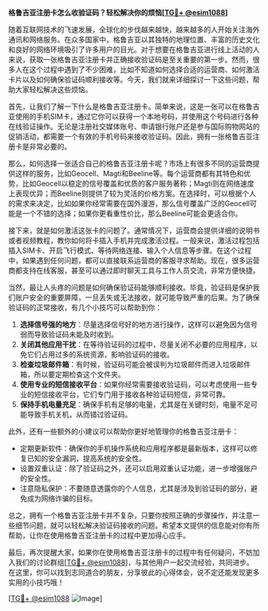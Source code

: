**格鲁吉亚注册卡怎么收验证码？轻松解决你的烦恼[[TG💪+ @esim1088](https://t.me/s/esim1088)]**

随着互联网技术的飞速发展，全球化的步伐越来越快，越来越多的人开始关注海外通讯和网络服务。在众多国家中，格鲁吉亚以其独特的地理位置、丰富的历史文化和良好的网络环境吸引了许多用户的目光。对于想要在格鲁吉亚进行线上活动的人来说，获取一张格鲁吉亚注册卡并正确接收验证码是至关重要的第一步。然而，很多人在这个过程中遇到了不少困难，比如不知道如何选择合适的运营商、如何激活卡片以及如何确保验证码顺利接收等。今天，我们就来详细探讨一下这些问题，帮助大家轻松解决这些烦恼。

首先，让我们了解一下什么是格鲁吉亚注册卡。简单来说，这是一张可以在格鲁吉亚使用的手机SIM卡，通过它你可以获得一个本地号码，并使用这个号码进行各种在线验证操作。无论是注册社交媒体账号、申请银行账户还是参与国际购物网站的促销活动，都需要一个有效的手机号码来接收验证码。因此，拥有一张格鲁吉亚注册卡是非常必要的。

那么，如何选择一张适合自己的格鲁吉亚注册卡呢？市场上有很多不同的运营商提供这样的服务，比如Geocell、Magti和Beeline等。每个运营商都有其特色和优势，比如Geocell以稳定的信号覆盖和优质的客户服务著称；Magti则在网络速度上表现优异；而Beeline则提供了较为灵活的价格方案。在选择时，可以根据个人的需求来决定，比如如果你经常需要在国外漫游，那么信号覆盖广泛的Geocell可能是一个不错的选择；如果你更看重性价比，那么Beeline可能会更适合你。

接下来，就是如何激活这张卡的问题了。通常情况下，运营商会提供详细的说明书或者视频教程，教你如何将卡插入手机并完成激活过程。一般来说，激活过程包括插入SIM卡、开启飞行模式、等待网络连接、输入个人信息等步骤。在这个过程中，如果遇到任何问题，都可以直接联系运营商的客服寻求帮助。现在，很多运营商都支持在线客服，甚至可以通过即时聊天工具与工作人员交流，非常方便快捷。

当然，最让人头疼的问题是如何确保验证码能够顺利接收。毕竟，验证码是保护我们账户安全的重要屏障，一旦丢失或无法接收，就可能导致严重的后果。为了确保验证码的正常接收，有几个小技巧可以帮助到你：

1. **选择信号强的地方**：尽量选择信号好的地方进行操作，这样可以避免因为信号弱而导致验证码未能及时收到。
2. **关闭其他应用干扰**：在等待验证码的过程中，尽量关闭不必要的应用程序，以免它们占用过多的系统资源，影响验证码的接收。
3. **检查垃圾邮件箱**：有时候，验证码可能会被误判为垃圾邮件而进入垃圾邮件箱，所以要定期检查这个文件夹。
4. **使用专业的短信接收平台**：如果你经常需要接收验证码，可以考虑使用一些专业的短信接收平台，它们专门用于接收各种验证码短信，非常可靠。
5. **保持手机电量充足**：确保手机有足够的电量，尤其是在关键时刻，电量不足可能导致手机关机，从而错过验证码。

此外，还有一些额外的小建议可以帮助你更好地管理你的格鲁吉亚注册卡：

- 定期更新软件：确保你的手机操作系统和应用程序都是最新版本，这样可以修复已知的安全漏洞，提高系统的安全性。
- 设置双重认证：除了验证码之外，还可以启用双重认证功能，进一步增强账户的安全性。
- 注意隐私保护：不要随意透露你的个人信息，尤其是涉及到验证码的部分，避免成为网络诈骗的目标。

总之，拥有一个格鲁吉亚注册卡并不复杂，只要你按照正确的步骤操作，并注意一些细节问题，就可以轻松解决验证码接收的问题。希望本文提供的信息能对你有所帮助，让你在使用格鲁吉亚注册卡的过程中更加得心应手。

最后，再次提醒大家，如果你在使用格鲁吉亚注册卡的过程中有任何疑问，不妨加入我们的讨论群组[[TG💪+ @esim1088](https://t.me/s/esim1088)]，与其他用户一起交流经验，共同进步。在这里，你可以找到志同道合的朋友，分享彼此的心得体会，说不定还能发现更多实用的小技巧哦！

[[TG💪+ @esim1088](https://t.me/s/esim1088) ![Image](https://i.postimg.cc/4NQfJmqS/Snipaste-2025-05-13-00-14-12.png)]